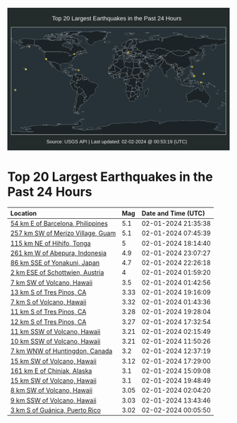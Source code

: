 ![Map](./map.png)

# Top 20 Largest Earthquakes in the Past 24 Hours

| Location | Mag | Date and Time (UTC) |
|:---|:---|:---|
| [54 km E of Barcelona, Philippines](https://earthquake.usgs.gov/earthquakes/eventpage/us7000lw1m) | 5.1 | 02-01-2024 21:35:38 |
| [257 km SW of Merizo Village, Guam](https://earthquake.usgs.gov/earthquakes/eventpage/us7000lvqi) | 5.1 | 02-01-2024 07:45:39 |
| [115 km NE of Hihifo, Tonga](https://earthquake.usgs.gov/earthquakes/eventpage/us7000lvzt) | 5 | 02-01-2024 18:14:40 |
| [261 km W of Abepura, Indonesia](https://earthquake.usgs.gov/earthquakes/eventpage/us7000lw2l) | 4.9 | 02-01-2024 23:07:27 |
| [86 km SSE of Yonakuni, Japan](https://earthquake.usgs.gov/earthquakes/eventpage/us7000lw24) | 4.7 | 02-01-2024 22:26:18 |
| [2 km ESE of Schottwien, Austria](https://earthquake.usgs.gov/earthquakes/eventpage/us7000lvll) | 4 | 02-01-2024 01:59:20 |
| [7 km SW of Volcano, Hawaii](https://earthquake.usgs.gov/earthquakes/eventpage/hv74082226) | 3.5 | 02-01-2024 01:42:56 |
| [13 km S of Tres Pinos, CA](https://earthquake.usgs.gov/earthquakes/eventpage/nc73997396) | 3.33 | 02-01-2024 19:16:09 |
| [7 km S of Volcano, Hawaii](https://earthquake.usgs.gov/earthquakes/eventpage/hv74082221) | 3.32 | 02-01-2024 01:43:36 |
| [11 km S of Tres Pinos, CA](https://earthquake.usgs.gov/earthquakes/eventpage/nc73997406) | 3.28 | 02-01-2024 19:28:04 |
| [12 km S of Tres Pinos, CA](https://earthquake.usgs.gov/earthquakes/eventpage/nc73997351) | 3.27 | 02-01-2024 17:32:54 |
| [11 km SSW of Volcano, Hawaii](https://earthquake.usgs.gov/earthquakes/eventpage/hv74082331) | 3.21 | 02-01-2024 02:15:49 |
| [10 km SSW of Volcano, Hawaii](https://earthquake.usgs.gov/earthquakes/eventpage/hv74084016) | 3.21 | 02-01-2024 11:50:26 |
| [7 km WNW of Huntingdon, Canada](https://earthquake.usgs.gov/earthquakes/eventpage/us7000lvtq) | 3.2 | 02-01-2024 12:37:19 |
| [15 km SW of Volcano, Hawaii](https://earthquake.usgs.gov/earthquakes/eventpage/hv74085046) | 3.12 | 02-01-2024 17:29:00 |
| [161 km E of Chiniak, Alaska](https://earthquake.usgs.gov/earthquakes/eventpage/ak0241h66jye) | 3.1 | 02-01-2024 15:09:08 |
| [15 km SW of Volcano, Hawaii](https://earthquake.usgs.gov/earthquakes/eventpage/us7000lw0q) | 3.1 | 02-01-2024 19:48:49 |
| [8 km SW of Volcano, Hawaii](https://earthquake.usgs.gov/earthquakes/eventpage/hv74082296) | 3.05 | 02-01-2024 02:04:20 |
| [9 km SSW of Volcano, Hawaii](https://earthquake.usgs.gov/earthquakes/eventpage/hv74084381) | 3.03 | 02-01-2024 13:43:46 |
| [3 km S of Guánica, Puerto Rico](https://earthquake.usgs.gov/earthquakes/eventpage/pr71438778) | 3.02 | 02-02-2024 00:05:50 |

